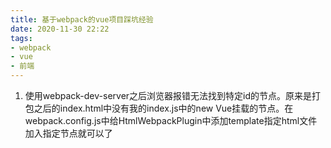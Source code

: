 ```yaml
---
title: 基于webpack的vue项目踩坑经验
date: 2020-11-30 22:22
tags:
- webpack
- vue
- 前端
---
```


1. 使用webpack-dev-server之后浏览器报错无法找到特定id的节点。原来是打包之后的index.html中没有我的index.js中的new Vue挂载的节点。在webpack.config.js中给HtmlWebpackPlugin中添加template指定html文件加入指定节点就可以了